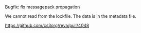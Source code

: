 Bugfix: fix messagepack propagation

We cannot read from the lockfile. The data is in the metadata file.

https://github.com/cs3org/reva/pull/4048